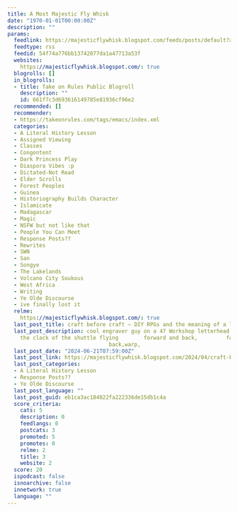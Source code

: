 ```yaml
---
title: A Most Majestic Fly Whisk
date: "1970-01-01T00:00:00Z"
description: ""
params:
  feedlink: https://majesticflywhisk.blogspot.com/feeds/posts/default?alt=rss
  feedtype: rss
  feedid: 54f74a776bb13742077da1a47713a53f
  websites:
    https://majesticflywhisk.blogspot.com/: true
  blogrolls: []
  in_blogrolls:
  - title: Take on Rules Public Blogroll
    description: ""
    id: 661f7c3d693616149785e81936cf96e2
  recommended: []
  recommender:
  - https://takeonrules.com/tags/emacs/index.xml
  categories:
  - A Literal History Lesson
  - Assigned Viewing
  - Classes
  - Congontent
  - Dark Princess Play
  - Diaspora Vibes :p
  - Dictated-Not Read
  - Elder Scrolls
  - Forest Peoples
  - Guinea
  - Historiography Builds Character
  - Islamicate
  - Madagascar
  - Magic
  - NSFW but not like that
  - People You Can Meet
  - Response Posts??
  - Rewrites
  - SWN
  - San
  - Songye
  - The Lakelands
  - Volcano City Soukous
  - West Africa
  - Writing
  - Ye Olde Discourse
  - ive finally lost it
  relme:
    https://majesticflywhisk.blogspot.com/: true
  last_post_title: craft before craft — DIY RPGs and the meaning of a literary idea
  last_post_description: cool engraver guy on a 47 Workshop letterhead Let there be
    the clack of the shuttle flying        forward and back,         forward and 
                                back,warp,
  last_post_date: "2024-06-21T07:59:00Z"
  last_post_link: https://majesticflywhisk.blogspot.com/2024/04/craft-before-craft.html
  last_post_categories:
  - A Literal History Lesson
  - Response Posts??
  - Ye Olde Discourse
  last_post_language: ""
  last_post_guid: eb1ca3ac184022fa222336de15db1c4a
  score_criteria:
    cats: 5
    description: 0
    feedlangs: 0
    postcats: 3
    promoted: 5
    promotes: 0
    relme: 2
    title: 3
    website: 2
  score: 20
  ispodcast: false
  isnoarchive: false
  innetwork: true
  language: ""
---
```

